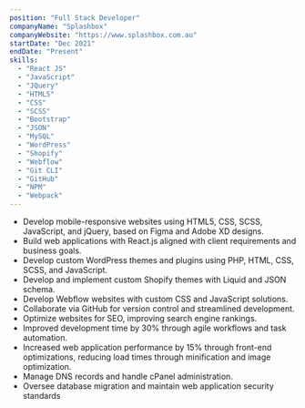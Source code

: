 ```yaml
---
position: "Full Stack Developer"
companyName: "Splashbox"
companyWebsite: "https://www.splashbox.com.au"
startDate: "Dec 2021"
endDate: "Present"
skills:
  - "React JS"
  - "JavaScript"
  - "JQuery"
  - "HTML5"
  - "CSS"
  - "SCSS"
  - "Bootstrap"
  - "JSON"
  - "MySQL"
  - "WordPress"
  - "Shopify"
  - "Webflow"
  - "Git CLI"
  - "GitHub"
  - "NPM"
  - "Webpack"
---
```


- Develop mobile-responsive websites using HTML5, CSS, SCSS, JavaScript, and jQuery, based on Figma and Adobe XD designs.
- Build web applications with React.js aligned with client requirements and business goals.
- Develop custom WordPress themes and plugins using PHP, HTML, CSS, SCSS, and JavaScript.
- Develop and implement custom Shopify themes with Liquid and JSON schema.
- Develop Webflow websites with custom CSS and JavaScript solutions.
- Collaborate via GitHub for version control and streamlined development.
- Optimize websites for SEO, improving search engine rankings.
- Improved development time by 30% through agile workflows and task automation.
- Increased web application performance by 15% through front-end optimizations, reducing load times through minification and image optimization.
- Manage DNS records and handle cPanel administration.
- Oversee database migration and maintain web application security standards